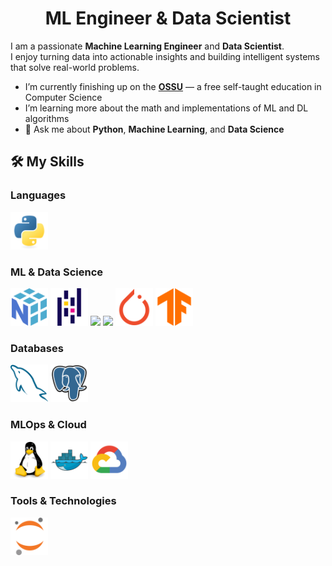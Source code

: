 <h1 align="center">ML Engineer & Data Scientist</h1>

I am a passionate **Machine Learning Engineer** and **Data Scientist**.  
I enjoy turning data into actionable insights and building intelligent systems that solve real-world problems.  

- I’m currently finishing up on the [**OSSU**](https://github.com/ossu/data-science) — a free self-taught education in Computer Science  
- I’m learning more about the math and implementations of ML and DL algorithms  
- 💬 Ask me about **Python**, **Machine Learning**, and **Data Science**

<h2>🛠 My Skills</h2>

<!-- Languages -->
<h3>Languages</h3>
<p>
  <img src="https://raw.githubusercontent.com/devicons/devicon/master/icons/python/python-original.svg" height="60">
</p>

<!-- ML & Data Science -->
<h3>ML & Data Science</h3>
<p>
  <img src="https://raw.githubusercontent.com/devicons/devicon/master/icons/numpy/numpy-original.svg" height="60">
  <img src="https://raw.githubusercontent.com/devicons/devicon/master/icons/pandas/pandas-original.svg" height="60">
  <img src="https://seaborn.pydata.org/_images/logo-mark-lightbg.svg" height="60">
  <img src="https://upload.wikimedia.org/wikipedia/commons/8/84/Matplotlib_icon.svg" height="60">
  <img src="https://raw.githubusercontent.com/devicons/devicon/master/icons/pytorch/pytorch-original.svg" height="60">
  <img src="https://raw.githubusercontent.com/devicons/devicon/master/icons/tensorflow/tensorflow-original.svg" height="60">
</p>

<!-- Databases -->
<h3>Databases</h3>
<p>
  <img src="https://raw.githubusercontent.com/devicons/devicon/master/icons/mysql/mysql-original.svg" height="60">
  <img src="https://raw.githubusercontent.com/devicons/devicon/master/icons/postgresql/postgresql-original.svg" height="60">
</p>

<!-- MLOps & Cloud -->
<h3>MLOps & Cloud</h3>
<p>
  <img src="https://raw.githubusercontent.com/devicons/devicon/master/icons/linux/linux-original.svg" height="60">
  <img src="https://raw.githubusercontent.com/devicons/devicon/master/icons/docker/docker-original.svg" height="60">
  <img src="https://raw.githubusercontent.com/devicons/devicon/master/icons/googlecloud/googlecloud-original.svg" height="60">
</p>

<!-- Tools & Technologies -->
<h3>Tools & Technologies</h3>
<p>
  <img src="https://raw.githubusercontent.com/devicons/devicon/master/icons/jupyter/jupyter-original.svg" height="60">
</p>
